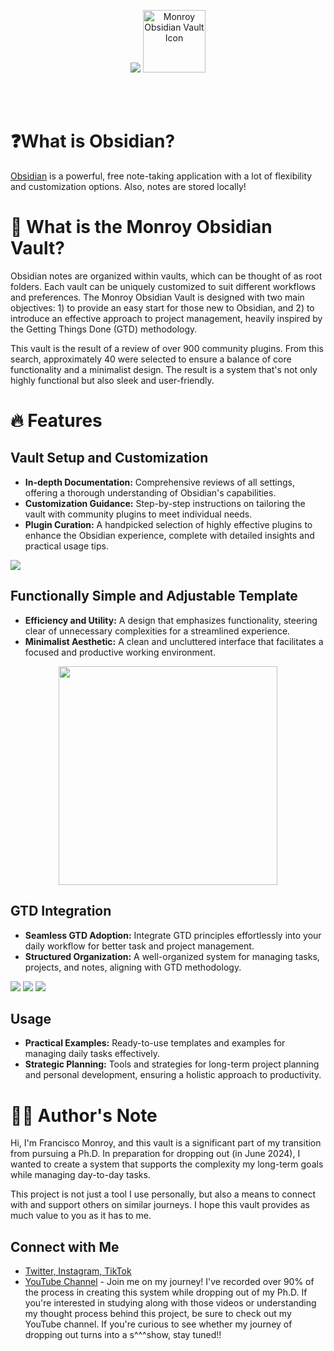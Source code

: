 
<p align="center">
<img src="./images/title.png"/>
<img src="./images/icon.jpg" alt="Monroy Obsidian Vault Icon"  width="100"/>
</p>
<br/><br/>

# ❓What is Obsidian?
[Obsidian](https://obsidian.md/) is a powerful, free note-taking application with a lot of flexibility and customization options. Also, notes are stored locally!

# 📅 What is the Monroy Obsidian Vault?
Obsidian notes are organized within vaults, which can be thought of as root folders. Each vault can be uniquely customized to suit different workflows and preferences. The Monroy Obsidian Vault is designed with two main objectives: 1) to provide an easy start for those new to Obsidian, and 2) to introduce an effective approach to project management, heavily inspired by the Getting Things Done (GTD) methodology.

This vault is the result of a review of over 900 community plugins. From this search, approximately 40 were selected to ensure a balance of core functionality and a minimalist design. The result is a system that's not only highly functional but also sleek and user-friendly.

# 🔥 Features
## Vault Setup and Customization
- **In-depth Documentation:** Comprehensive reviews of all settings, offering a thorough understanding of Obsidian's capabilities.
- **Customization Guidance:** Step-by-step instructions on tailoring the vault with community plugins to meet individual needs.
- **Plugin Curation:** A handpicked selection of highly effective plugins to enhance the Obsidian experience, complete with detailed insights and practical usage tips.
<img src="./images/Screenshot 2023-12-31 at 12.33.37 AM.png"/>

## Functionally Simple and Adjustable Template
- **Efficiency and Utility:** A design that emphasizes functionality, steering clear of unnecessary complexities for a streamlined experience.
- **Minimalist Aesthetic:** A clean and uncluttered interface that facilitates a focused and productive working environment.
<p align="center">
<img src="./images/Screenshot 2023-12-31 at 2.02.54 AM.png" width="350"/>
</p>

## GTD Integration
- **Seamless GTD Adoption:** Integrate GTD principles effortlessly into your daily workflow for better task and project management.
- **Structured Organization:** A well-organized system for managing tasks, projects, and notes, aligning with GTD methodology.
<img src="./images/Screenshot 2023-12-31 at 2.11.53 AM.png"/>
<img src="./images/Screenshot 2023-12-31 at 12.34.44 AM.png"/>
<img src="./images/Screenshot 2023-12-31 at 12.35.04 AM.png"/>


## Usage
- **Practical Examples:** Ready-to-use templates and examples for managing daily tasks effectively.
- **Strategic Planning:** Tools and strategies for long-term project planning and personal development, ensuring a holistic approach to productivity.

# ✍🏼 Author's Note
Hi, I'm Francisco Monroy, and this vault is a significant part of my transition from pursuing a Ph.D. In preparation for dropping out (in June 2024), I wanted to create a system that supports the complexity my long-term goals while managing day-to-day tasks.

This project is not just a tool I use personally, but also a means to connect with and support others on similar journeys. I hope this vault provides as much value to you as it has to me.

## Connect with Me
- [Twitter, Instagram, TikTok](https://linktr.ee/francisco.mnroy)
- [YouTube Channel](https://www.youtube.com/@Francisco.Monroy) - Join me on my journey! I've recorded over 90% of the process in creating this system while dropping out of my Ph.D. If you're interested in studying along with those videos or understanding my thought process behind this project, be sure to check out my YouTube channel. If you're curious to see whether my journey of dropping out turns into a s^^^show, stay tuned!!

















